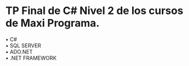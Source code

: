 # TP Final de C# Nivel 2 de los cursos de Maxi Programa.

• C#                                                                                                                                                                                                                                                 
• SQL SERVER                                                                                                                                                                                                                                         
• ADO.NET                                                                                                                                                                                                                                            
• .NET FRAMEWORK
